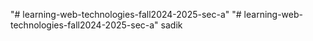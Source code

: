 "# learning-web-technologies-fall2024-2025-sec-a" 
"# learning-web-technologies-fall2024-2025-sec-a" 
sadik